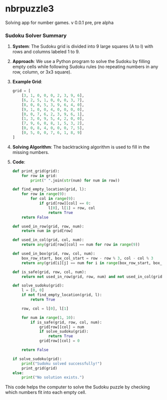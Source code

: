 # nbrpuzzle3
Solving app for number games. v 0.0.1 pre, pre alpha

### Sudoku Solver Summary

1. **System**: The Sudoku grid is divided into 9 large squares (A to I) with rows and columns labeled 1 to 9.

2. **Approach**: We use a Python program to solve the Sudoku by filling empty cells while following Sudoku rules (no repeating numbers in any row, column, or 3x3 square).

3. **Example Grid**:
    ```python
    grid = [
        [3, 1, 0, 0, 0, 2, 3, 9, 6],
        [6, 2, 5, 1, 0, 0, 0, 3, 7],
        [8, 0, 0, 5, 3, 9, 6, 4, 0],
        [9, 1, 0, 0, 4, 0, 0, 0, 0],
        [0, 0, 7, 6, 2, 3, 9, 6, 1],
        [1, 3, 0, 9, 5, 4, 2, 0, 0],
        [7, 9, 6, 0, 8, 1, 5, 3, 2],
        [0, 0, 8, 4, 0, 0, 0, 7, 5],
        [0, 5, 0, 0, 7, 6, 1, 8, 9]
    ]
    ```

4. **Solving Algorithm**: The backtracking algorithm is used to fill in the missing numbers.

5. **Code**:
    ```python
    def print_grid(grid):
        for row in grid:
            print(" ".join(str(num) for num in row))

    def find_empty_location(grid, l):
        for row in range(9):
            for col in range(9):
                if grid[row][col] == 0:
                    l[0], l[1] = row, col
                    return True
        return False

    def used_in_row(grid, row, num):
        return num in grid[row]

    def used_in_col(grid, col, num):
        return any(grid[row][col] == num for row in range(9))

    def used_in_box(grid, row, col, num):
        box_row_start, box_col_start = row - row % 3, col - col % 3
        return any(grid[i][j] == num for i in range(box_row_start, box_row_start + 3) for j in range(box_col_start, box_col_start + 3))

    def is_safe(grid, row, col, num):
        return not used_in_row(grid, row, num) and not used_in_col(grid, col, num) and not used_in_box(grid, row, col, num)

    def solve_sudoku(grid):
        l = [0, 0]
        if not find_empty_location(grid, l):
            return True

        row, col = l[0], l[1]

        for num in range(1, 10):
            if is_safe(grid, row, col, num):
                grid[row][col] = num
                if solve_sudoku(grid):
                    return True
                grid[row][col] = 0

        return False

    if solve_sudoku(grid):
        print("Sudoku solved successfully!")
        print_grid(grid)
    else:
        print("No solution exists.")
    ```

This code helps the computer to solve the Sudoku puzzle by checking which numbers fit into each empty cell.
